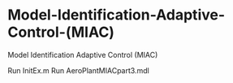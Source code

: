 # Model-Identification-Adaptive-Control-(MIAC)
Model Identification Adaptive Control (MIAC)

Run InitEx.m
Run AeroPlantMIACpart3.mdl
